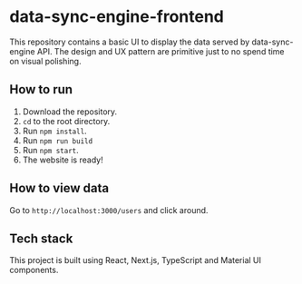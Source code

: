 # data-sync-engine-frontend

This repository contains a basic UI to display the data served by data-sync-engine API. The design and UX pattern are primitive just to no spend time on visual polishing.

## How to run

1. Download the repository.
2. `cd` to the root directory.
3. Run `npm install`.
4. Run `npm run build`
5. Run `npm start`.
6. The website is ready!

## How to view data

Go to `http://localhost:3000/users` and click around.

## Tech stack

This project is built using React, Next.js, TypeScript and Material UI components.
